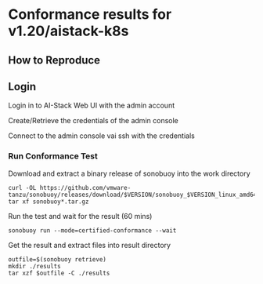 # Conformance results for v1.20/aistack-k8s

## How to Reproduce

## Login

Login in to AI-Stack Web UI with the admin account

Create/Retrieve the credentials of the admin console

Connect to the admin console vai ssh with the credentials

### Run Conformance Test

Download and extract a binary release of sonobuoy into the work directory

```
curl -OL https://github.com/vmware-tanzu/sonobuoy/releases/download/$VERSION/sonobuoy_$VERSION_linux_amd64.tar.gz
tar xf sonobuoy*.tar.gz
```

Run the test and wait for the result (60 mins)

```
sonobuoy run --mode=certified-conformance --wait
```

Get the result and extract files into result directory

```
outfile=$(sonobuoy retrieve)
mkdir ./results
tar xzf $outfile -C ./results
```
